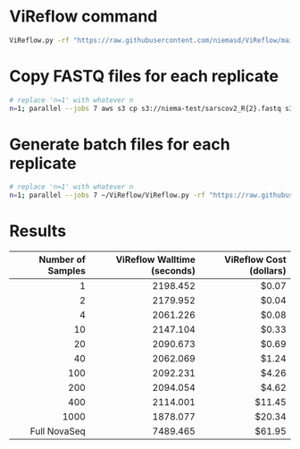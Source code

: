 # ViReflow command

```bash
ViReflow.py -rf "https://raw.githubusercontent.com/niemasd/ViReflow/main/demo/NC_045512.2.fas" -rg "https://raw.githubusercontent.com/niemasd/ViReflow/main/demo/NC_045512.2.gff3" -p "https://raw.githubusercontent.com/niemasd/ViReflow/main/demo/sarscov2_v2_primers_swift.bed" -d OUTPUT_S3_DIR -mt 1 -id REPNUM -o REPNUM.rf R1_FASTQ_S3 R2_FASTQ_S3
```

# Copy FASTQ files for each replicate

```bash
# replace 'n=1' with whatever n
n=1; parallel --jobs 7 aws s3 cp s3://niema-test/sarscov2_R{2}.fastq s3://niema-test/n$n/n$n.r{1}_R{2}.fastq ::: $(seq -w 1 $n) ::: 1 2
```

# Generate batch files for each replicate

```bash
# replace 'n=1' with whatever n
n=1; parallel --jobs 7 ~/ViReflow/ViReflow.py -rf "https://raw.githubusercontent.com/niemasd/ViReflow/main/demo/NC_045512.2.fas" -rg "https://raw.githubusercontent.com/niemasd/ViReflow/main/demo/NC_045512.2.gff3" -p "https://raw.githubusercontent.com/niemasd/ViReflow/main/demo/sarscov2_v2_primers_swift.bed" -d s3://niema-test/n$n -mt 1 -id n$n.r{} -o n$n.r{}.rf s3://niema-test/n$n/n$n.r{}_R1.fastq s3://niema-test/n$n/n$n.r{}_R2.fastq ::: $(seq -w 1 $n)
```

# Results

| Number of Samples | ViReflow Walltime (seconds) | ViReflow Cost (dollars) |
| ----------------: | --------------------------: | ----------------------: |
|                 1 |                    2198.452 |                   $0.07 |
|                 2 |                    2179.952 |                   $0.04 |
|                 4 |                    2061.226 |                   $0.08 |
|                10 |                    2147.104 |                   $0.33 |
|                20 |                    2090.673 |                   $0.69 |
|                40 |                    2062.069 |                   $1.24 |
|               100 |                    2092.231 |                   $4.26 |
|               200 |                    2094.054 |                   $4.62 |
|               400 |                    2114.001 |                  $11.45 |
|              1000 |                    1878.077 |                  $20.34 |
|      Full NovaSeq |                    7489.465 |                  $61.95 |

